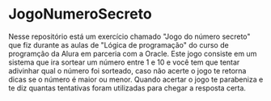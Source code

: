 # JogoNumeroSecreto
Nesse repositório está um exercício chamado "Jogo do número secreto" que fiz durante as aulas de "Lógica de programação" do curso de programção da Alura em parceria com a Oracle.
Este jogo consiste em um sistema que ira sortear um número entre 1 e 10 e você tem que tentar adivinhar qual o número foi sorteado, caso não acerte o jogo te retorna dicas se o número é maior ou menor.
Quando acertar o jogo te parabeniza e te diz quantas tentativas foram utilizadas para chegar a resposta certa.
